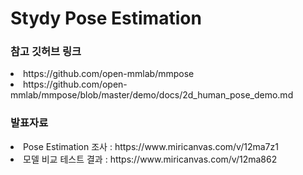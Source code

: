 # Stydy Pose Estimation


### 참고 깃허브 링크
<li> https://github.com/open-mmlab/mmpose </li> 
<li> https://github.com/open-mmlab/mmpose/blob/master/demo/docs/2d_human_pose_demo.md </li>


### 발표자료
<li> Pose Estimation 조사 : https://www.miricanvas.com/v/12ma7z1 </li>
<li> 모델 비교 테스트 결과 : https://www.miricanvas.com/v/12ma862 </li>
